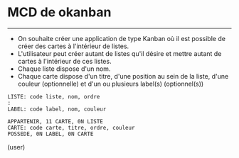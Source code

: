 # MCD de okanban

---

- On souhaite créer une application de type Kanban où il est possible de créer des cartes à l'intérieur de listes.
- L'utilisateur peut créer autant de listes qu'il désire et mettre autant de cartes à l'intérieur de ces listes.
- Chaque liste dispose d'un nom.
- Chaque carte dispose d'un titre, d'une position au sein de la liste, d'une couleur (optionnelle) et d'un ou plusieurs label(s) (optionnel(s))

```
LISTE: code liste, nom, ordre
:
LABEL: code label, nom, couleur

APPARTENIR, 11 CARTE, 0N LISTE
CARTE: code carte, titre, ordre, couleur
POSSEDE, 0N LABEL, 0N CARTE
```

(user)
